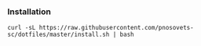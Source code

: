 

### Installation
`curl -sL https://raw.githubusercontent.com/pnosovets-sc/dotfiles/master/install.sh | bash`
